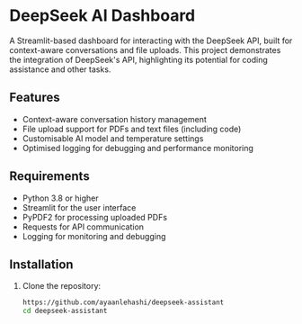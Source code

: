 # DeepSeek AI Dashboard

A Streamlit-based dashboard for interacting with the DeepSeek API, built for context-aware conversations and file uploads. This project demonstrates the integration of DeepSeek's API, highlighting its potential for coding assistance and other tasks.

## Features
- Context-aware conversation history management
- File upload support for PDFs and text files (including code)
- Customisable AI model and temperature settings
- Optimised logging for debugging and performance monitoring

## Requirements
- Python 3.8 or higher
- Streamlit for the user interface
- PyPDF2 for processing uploaded PDFs
- Requests for API communication
- Logging for monitoring and debugging

## Installation

1. Clone the repository:
   ```bash
   https://github.com/ayaanlehashi/deepseek-assistant
   cd deepseek-assistant
